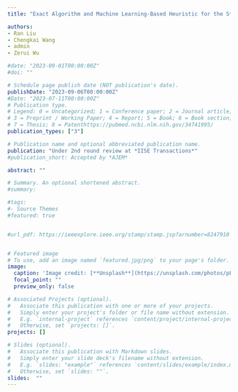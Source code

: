 ```yaml
---
title: "Exact Algorithm and Machine Learning-Based Heuristic for the Stochastic Lot Streaming and Scheduling Problem"

authors:
- Ran Liu
- Chengkai Wang
- admin
- Zerui Wu

#date: "2023-09-01T00:00:00Z"
#doi: ""

# Schedule page publish date (NOT publication's date).
publishDate: "2023-09-06T00:00:00Z"
#Date: "2023-07-11T00:00:00Z"
# Publication type.
# Legend: 0 = Uncategorized; 1 = Conference paper; 2 = Journal article;
# 3 = Preprint / Working Paper; 4 = Report; 5 = Book; 6 = Book section;
# 7 = Thesis; 8 = Patenthttps://pubmed.ncbi.nlm.nih.gov/34741995/
publication_types: ["3"]

# Publication name and optional abbreviated publication name.
publication: "Under 2nd round review at *IISE Transactions*"
#publication_short: Accepted by *AJEM*

abstract: ""

# Summary. An optional shortened abstract.
#summary:

#tags:
#- Source Themes
#featured: true


#url_pdf: https://ieeexplore.ieee.org/stamp/stamp.jsp?arnumber=8247910


# Featured image
# To use, add an image named `featured.jpg/png` to your page's folder.
image:
  caption: 'Image credit: [**Unsplash**](https://unsplash.com/photos/pLCdAaMFLTE)'
  focal_point: ""
  preview_only: false

# Associated Projects (optional).
#   Associate this publication with one or more of your projects.
#   Simply enter your project's folder or file name without extension.
#   E.g. `internal-project` references `content/project/internal-project/index.md`.
#   Otherwise, set `projects: []`.
projects: []

# Slides (optional).
#   Associate this publication with Markdown slides.
#   Simply enter your slide deck's filename without extension.
#   E.g. `slides: "example"` references `content/slides/example/index.md`.
#   Otherwise, set `slides: ""`.
slides:  ""
---
```

